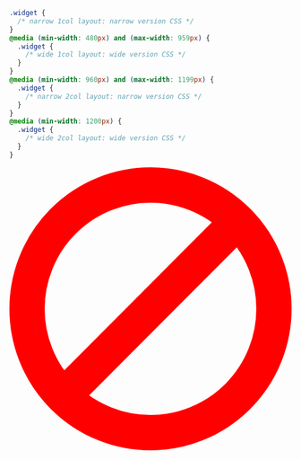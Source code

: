 ```css
.widget {
  /* narrow 1col layout: narrow version CSS */
}
@media (min-width: 480px) and (max-width: 959px) {
  .widget {
    /* wide 1col layout: wide version CSS */
  }
}
@media (min-width: 960px) and (max-width: 1199px) {
  .widget {
    /* narrow 2col layout: narrow version CSS */
  }
}
@media (min-width: 1200px) {
  .widget {
    /* wide 2col layout: wide version CSS */
  }
}
```
<div class="fragment noper">
  <svg role="presentation" aria-label="Nope" xmlns="http://www.w3.org/2000/svg" viewbox="0 0 16 16" focusable="false">
    <circle stroke="red" stroke-width="2" fill="none" cy="8" cx="8" r="7"/>
    <path stroke="red" stroke-width="2" fill="none" d="M13 3L3 13"/>
  </svg>
</div>
